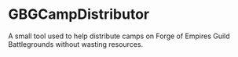 # GBGCampDistributor
A small tool used to help distribute camps on Forge of Empires Guild Battlegrounds without wasting resources.
